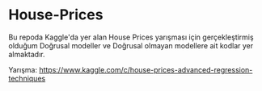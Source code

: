 # House-Prices

Bu repoda Kaggle'da yer alan House Prices yarışması için gerçekleştirmiş olduğum Doğrusal modeller ve Doğrusal olmayan modellere ait kodlar yer almaktadır. 

Yarışma: https://www.kaggle.com/c/house-prices-advanced-regression-techniques
